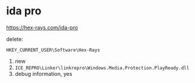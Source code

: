 # ida pro

https://hex-rays.com/ida-pro

delete:

~~~
HKEY_CURRENT_USER\Software\Hex-Rays
~~~

1. new
2. `ICE_REPRO\Linker\linkrepro\Windows.Media.Protection.PlayReady.dll`
3. debug information, yes
